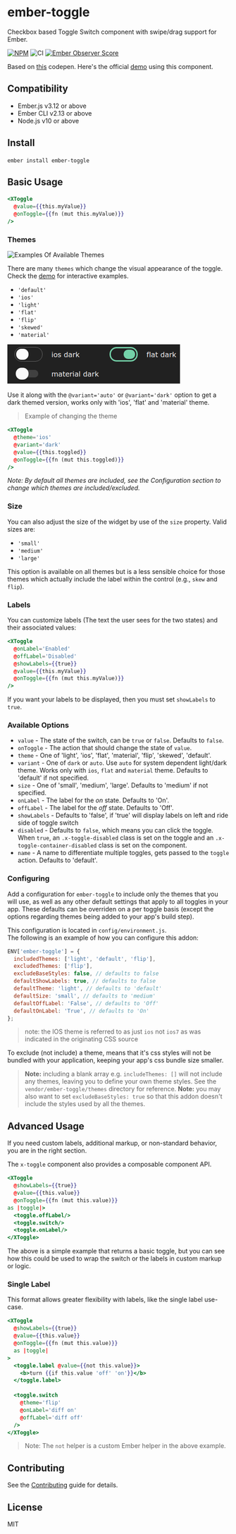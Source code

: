 # ember-toggle

Checkbox based Toggle Switch component with swipe/drag support for Ember.

[![NPM][npm-badge]][npm-badge-url]
![CI](https://github.com/knownasilya/ember-toggle/workflows/CI/badge.svg)
[![Ember Observer Score][ember-observer-badge]][ember-observer-url]

Based on [this](http://codepen.io/mallendeo/pen/eLIiG/) codepen.
Here's the official [demo] using this component.

## Compatibility

- Ember.js v3.12 or above
- Ember CLI v2.13 or above
- Node.js v10 or above

## Install

`ember install ember-toggle`

## Basic Usage

```hbs
<XToggle
  @value={{this.myValue}}
  @onToggle={{fn (mut this.myValue)}}
/>
```

### Themes

![Examples Of Available Themes](vendor/ember-toggle/example-images/themes.png)

There are many `themes` which change the visual appearance of the toggle.
Check the [demo] for interactive examples.

- `'default'`
- `'ios'`
- `'light'`
- `'flat'`
- `'flip'`
- `'skewed'`
- `'material'`

![Dark Themes](vendor/ember-toggle/example-images/themes-dark.png)

Use it along with the `@variant='auto'` or `@variant='dark'` option to get a dark themed version, works only with 'ios', 'flat' and 'material' theme.

> Example of changing the theme

```hbs
<XToggle
  @theme='ios'
  @variant='dark'
  @value={{this.toggled}}
  @onToggle={{fn (mut this.toggled)}}
/>
```

_Note: By default all themes are included, see the Configuration section to change which themes are included/excluded._

### Size

You can also adjust the size of the widget by use of the `size` property. Valid sizes are:

- `'small'`
- `'medium'`
- `'large'`

This option is available on all themes but is a less sensible choice for those themes which actually
include the label within the control (e.g., `skew` and `flip`).

### Labels

You can customize labels (The text the user sees for the two states) and their associated values:

```hbs
<XToggle
  @onLabel='Enabled'
  @offLabel='Disabled'
  @showLabels={{true}}
  @value={{this.myValue}}
  @onToggle={{fn (mut this.myValue)}}
/>
```

If you want your labels to be displayed, then you must set `showLabels` to `true`.

### Available Options

- `value` - The state of the switch, can be `true` or `false`. Defaults to `false`.
- `onToggle` - The action that should change the state of `value`.
- `theme` - One of 'light', 'ios', 'flat', 'material', 'flip', 'skewed', 'default'.
- `variant` - One of `dark` or `auto`. Use `auto` for system dependent light/dark theme. Works only with `ios`, `flat` and `material` theme.
  Defaults to 'default' if not specified.
- `size` - One of 'small', 'medium', 'large'.
  Defaults to 'medium' if not specified.
- `onLabel` - The label for the _on_ state. Defaults to 'On'.
- `offLabel` - The label for the _off_ state. Defaults to 'Off'.
- `showLabels` - Defaults to 'false', if 'true' will display labels on left and ride side of toggle switch
- `disabled` - Defaults to `false`, which means you can click the toggle.
  When `true`, an `.x-toggle-disabled` class is set on the toggle and an `.x-toggle-container-disabled` class is set on the component.
- `name` - A name to differentiate multiple toggles, gets passed to the `toggle` action. Defaults to 'default'.

### Configuring

Add a configuration for `ember-toggle` to include only the themes that
you will use, as well as any other default settings that apply to all toggles
in your app. These defaults can be overriden on a per toggle basis
(except the options regarding themes being added to your app's build step).

This configuration is located in `config/environment.js`.  
The following is an example of how you can configure this addon:

```js
ENV['ember-toggle'] = {
  includedThemes: ['light', 'default', 'flip'],
  excludedThemes: ['flip'],
  excludeBaseStyles: false, // defaults to false
  defaultShowLabels: true, // defaults to false
  defaultTheme: 'light', // defaults to 'default'
  defaultSize: 'small', // defaults to 'medium'
  defaultOffLabel: 'False', // defaults to 'Off'
  defaultOnLabel: 'True', // defaults to 'On'
};
```

> note: the IOS theme is referred to as just `ios` not `ios7` as was indicated in the originating CSS source

To exclude (not include) a theme, means that it's css styles will not be bundled with
your application, keeping your app's css bundle size smaller.

> **Note:** including a blank array e.g. `includeThemes: []` will not include any themes, leaving
> you to define your own theme styles. See the `vendor/ember-toggle/themes` directory
> for reference.
> **Note:** you may also want to set `excludeBaseStyles: true` so that this addon doesn't include the styles
> used by all the themes.

## Advanced Usage

If you need custom labels, additional markup, or non-standard behavior, you are in the right section.

The `x-toggle` component also provides a composable component API.

```hbs
<XToggle
  @showLabels={{true}}
  @value={{this.value}}
  @onToggle={{fn (mut this.value)}}
as |toggle|>
  <toggle.offLabel/>
  <toggle.switch/>
  <toggle.onLabel/>
</XToggle>
```

The above is a simple example that returns a basic toggle, but you can see how
this could be used to wrap the switch or the labels in custom markup or logic.

### Single Label

This format allows greater flexibility with labels, like the single label use-case.

```hbs
<XToggle
  @showLabels={{true}}
  @value={{this.value}}
  @onToggle={{fn (mut this.value)}}
  as |toggle|
>
  <toggle.label @value={{not this.value}}>
    <b>turn {{if this.value 'off' 'on'}}</b>
  </toggle.label>

  <toggle.switch
    @theme='flip'
    @onLabel='diff on'
    @offLabel='diff off'
  />
</XToggle>
```

> Note: The `not` helper is a custom Ember helper in the above example.

## Contributing

See the [Contributing] guide for details.

## License

MIT

[npm-badge]: https://img.shields.io/npm/v/ember-toggle.svg
[npm-badge-url]: https://www.npmjs.com/package/ember-toggle
[ember-observer-badge]: http://emberobserver.com/badges/ember-toggle.svg
[ember-observer-url]: http://emberobserver.com/addons/ember-toggle
[demo]: http://knownasilya.github.io/ember-toggle/
[contributing]: CONTRIBUTING.md
[simplify]: https://github.com/knownasilya/ember-toggle/tree/simplify
